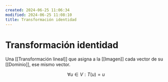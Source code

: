 ```yaml
---
created: 2024-06-25 11:06:34
modified: 2024-06-25 11:08:10
title: Transformación identidad
---
```


# Transformación identidad

Una [[Transformación lineal]] que asigna a la [[Imagen]] cada vector de su [[Dominio]], ese mismo vector.

$$
\forall u \in V: T(u) = u
$$
